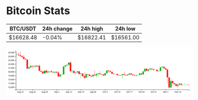 # Bitcoin Stats

BTC/USDT|24h change|24h high|24h low|
|---|---|---|---|
|$16628.48|-0.04%|$16822.41|$16561.00|

<img src="./chart.svg">
